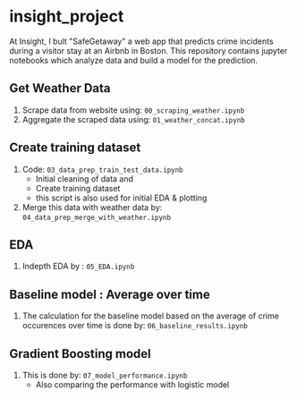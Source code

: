 # insight_project
At Insight, I bult "SafeGetaway" a web app that predicts crime incidents during 
a visitor stay at an Airbnb in Boston. 
This repository contains jupyter notebooks which analyze data and build a model for the prediction.

## Get Weather Data
1. Scrape data from website using: `00_scraping_weather.ipynb`  
2. Aggregate the scraped data using: `01_weather_concat.ipynb`

## Create training dataset
1. Code: `03_data_prep_train_test_data.ipynb`  
   - Initial cleaning of data and 
   - Create training dataset
   - this script is also used for initial EDA & plotting  
2. Merge this data with weather data by: `04_data_prep_merge_with_weather.ipynb`

## EDA
1. Indepth EDA by : `05_EDA.ipynb`

## Baseline model : Average over time
1. The calculation for the baseline model based on the average of crime occurences over time is done by: `06_baseline_results.ipynb`
	
## Gradient Boosting model
1. This is done by: `07_model_performance.ipynb`
   - Also comparing the performance with logistic model
   
